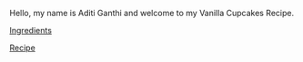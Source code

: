 Hello, my name is Aditi Ganthi and welcome to my Vanilla Cupcakes Recipe.

[Ingredients](https://aditi246308.github.io/C26-Project-Recipes/ingredients.md)

[Recipe](https://aditi246308.github.io/C26-Project-Recipes/recipe.md)
